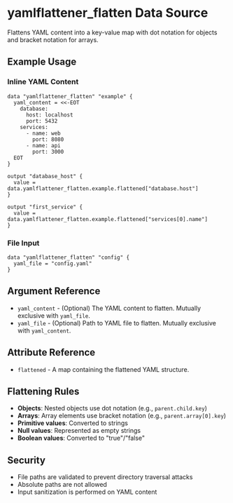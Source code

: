 # yamlflattener_flatten Data Source

Flattens YAML content into a key-value map with dot notation for objects and bracket notation for arrays.

## Example Usage

### Inline YAML Content

```hcl
data "yamlflattener_flatten" "example" {
  yaml_content = <<-EOT
    database:
      host: localhost
      port: 5432
    services:
      - name: web
        port: 8080
      - name: api
        port: 3000
  EOT
}

output "database_host" {
  value = data.yamlflattener_flatten.example.flattened["database.host"]
}

output "first_service" {
  value = data.yamlflattener_flatten.example.flattened["services[0].name"]
}
```

### File Input

```hcl
data "yamlflattener_flatten" "config" {
  yaml_file = "config.yaml"
}
```

## Argument Reference

- `yaml_content` - (Optional) The YAML content to flatten. Mutually exclusive with `yaml_file`.
- `yaml_file` - (Optional) Path to YAML file to flatten. Mutually exclusive with `yaml_content`.

## Attribute Reference

- `flattened` - A map containing the flattened YAML structure.

## Flattening Rules

- **Objects**: Nested objects use dot notation (e.g., `parent.child.key`)
- **Arrays**: Array elements use bracket notation (e.g., `parent.array[0].key`)
- **Primitive values**: Converted to strings
- **Null values**: Represented as empty strings
- **Boolean values**: Converted to "true"/"false"

## Security

- File paths are validated to prevent directory traversal attacks
- Absolute paths are not allowed
- Input sanitization is performed on YAML content
